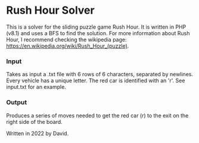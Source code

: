 # Rush Hour Solver
This is a solver for the sliding puzzle game Rush Hour. It is written in PHP (v8.1) and uses a BFS to find the solution.
For more information about Rush Hour, I recommend checking the wikipedia page: https://en.wikipedia.org/wiki/Rush_Hour_(puzzle).

### Input
Takes as input a .txt file with 6 rows of 6 characters, separated by newlines. Every vehicle has a unique letter. The red car is identified with an 'r'. See input.txt for an example.

### Output
Produces a series of moves needed to get the red car (r) to the exit on the right side of the board.

Written in 2022 by David.
